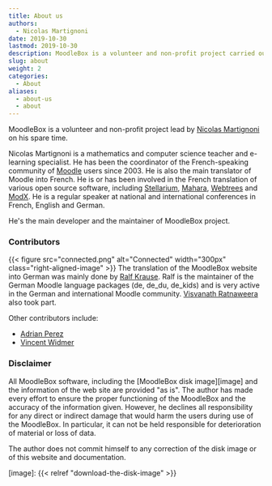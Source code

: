 ```yaml
---
title: About us
authors:
  - Nicolas Martignoni
date: 2019-10-30
lastmod: 2019-10-30
description: MoodleBox is a volunteer and non-profit project carried out by Nicolas Martignoni on his spare time.
slug: about
weight: 2
categories:
  - About
aliases:
  - about-us
  - about
---
```

MoodleBox is a volunteer and non-profit project lead by [Nicolas Martignoni][nicolas] on his spare time.

Nicolas Martignoni is a mathematics and computer science teacher and e-learning specialist. He has been the coordinator of the French-speaking community of [Moodle][1] users since 2003. He is also the main translator of Moodle into French. He is or has been involved in the French translation of various open source software, including [Stellarium][2], [Mahara][3], [Webtrees][4] and [ModX][5]. He is a regular speaker at national and international conferences in French, English and German.

He's the main developer and the maintainer of MoodleBox project.

### Contributors

{{< figure src="connected.png" alt="Connected" width="300px" class="right-aligned-image" >}} The translation of the MoodleBox website into German was mainly done by [Ralf Krause][krause]. Ralf is the maintainer of the German Moodle language packages (de, de_du, de_kids) and is very active in the German and international Moodle community. [Visvanath Ratnaweera][ratna] also took part.

Other contributors include:

- [Adrian Perez][adpe]
- [Vincent Widmer][smallhacks]

### Disclaimer

All MoodleBox software, including the [MoodleBox disk image][image] and the information of the web site are provided "as is". The author has made every effort to ensure the proper functioning of the MoodleBox and the accuracy of the information given. However, he declines all responsibility for any direct or indirect damage that would harm the users during use of the MoodleBox. In particular, it can not be held responsible for deterioration of material or loss of data.

The author does not commit himself to any correction of the disk image or of this website and documentation.

 [1]: https://moodle.org
 [2]: https://stellarium.org/
 [3]: https://mahara.org/
 [4]: https://www.webtrees.net/
 [5]: https://modx.com/
 [nicolas]: https://blog.martignoni.net/a-propos/
 [krause]: https://moodle.org/user/profile.php?id=70180
 [ratna]: https://moodle.org/user/profile.php?id=41095
 [adpe]: https://adrianperez.me/
 [smallhacks]: https://github.com/smallhacks
 [image]: {{< relref "download-the-disk-image" >}}
